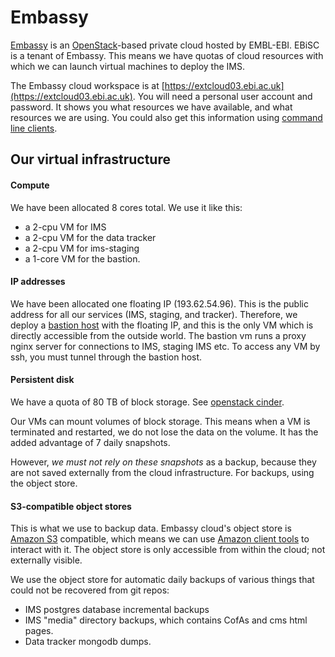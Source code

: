 Embassy
=======

[Embassy](http://www.embassycloud.org/) is an [OpenStack](https://www.openstack.org/)-based private cloud hosted by EMBL-EBI. 
EBiSC is a tenant of Embassy. This means we have quotas of cloud resources with which we can launch virtual machines to deploy the IMS.

The Embassy cloud workspace is at [https://extcloud03.ebi.ac.uk](https://extcloud03.ebi.ac.uk). You will need a personal user account and password.
It shows you what resources we have available, and what resources we are using. You could also get this information using [command line clients](http://docs.openstack.org/user-guide/cli.html).

Our virtual infrastructure
--------------------------

#### Compute

We have been allocated 8 cores total.  We use it like this:

* a 2-cpu VM for IMS
* a 2-cpu VM for the data tracker
* a 2-cpu VM for ims-staging
* a 1-core VM for the bastion.

#### IP addresses

We have been allocated one floating IP (193.62.54.96). This is the public address for all our services (IMS, staging, and tracker).
Therefore, we deploy a [bastion host](https://en.wikipedia.org/wiki/Bastion_host) with the floating IP, and this is
the only VM which is directly accessible from the outside world.
The bastion vm runs a proxy nginx server for connections to IMS, staging IMS etc.
To access any VM by ssh, you must tunnel through the bastion host.

#### Persistent disk

We have a quota of 80 TB of block storage. See [openstack cinder](https://en.wikipedia.org/wiki/OpenStack#Block_Storage_.28Cinder.29).

Our VMs can mount volumes of block storage.  This means when a VM is terminated and restarted, we do not lose the data on the volume.
It has the added advantage of 7 daily snapshots.

However, *we must not rely on these snapshots* as a backup, because they are not saved externally from the cloud infrastructure. For backups, using the object store.

#### S3-compatible object stores

This is what we use to backup data. Embassy cloud's object store is [Amazon S3](https://en.wikipedia.org/wiki/Amazon_S3) compatible, which means we can use [Amazon client tools](http://docs.aws.amazon.com/cli/latest/reference/s3/) to interact with it.
The object store is only accessible from within the cloud; not externally visible.

We use the object store for automatic daily backups of various things that could not be recovered from git repos:

* IMS postgres database incremental backups
* IMS "media" directory backups, which contains CofAs and cms html pages.
* Data tracker mongodb dumps.


